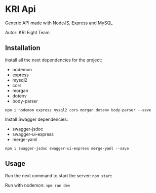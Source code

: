 # KRI Api
Generic API made with NodeJS, Express and MySQL

Autor: KRI Eight Team

## Installation
Install all the next dependencies for the project:
- nodemon
- express
- mysql2
- cors
- morgan
- dotenv
- body-parser

```npm i nodemon express mysql2 cors morgan dotenv body-parser --save```

Install Swagger dependencies:
- swagger-jsdoc
- swagger-ui-express
- merge-yaml

```npm i swagger-jsdoc swagger-ui-express merge-yaml --save```

## Usage
Run the next command to start the server:
```npm start```

Run with nodemon:
```npm run dev```
